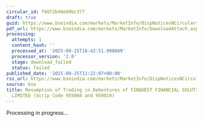 ```yaml
---
circular_id: f0872b40e09bc377
draft: true
guid: https://www.bseindia.com/markets/MarketInfo/DispNoticesNCirculars.aspx?Noticeid={E5C74A5C-82FC-4E7D-BD29-B6F57F8D0AF3}&noticeno=20250925-18&dt=09/25/2025&icount=18&totcount=65&flag=0
pdf_url: https://www.bseindia.com/markets/MarketInfo/DownloadAttach.aspx?id=20250925-18&attachedId=
processing:
  attempts: 1
  content_hash: ''
  processed_at: '2025-09-25T18:42:51.990689'
  processor_version: '2.0'
  stage: download_failed
  status: failed
published_date: '2025-09-25T11:22:07+00:00'
rss_url: https://www.bseindia.com/markets/MarketInfo/DispNoticesNCirculars.aspx?Noticeid={E5C74A5C-82FC-4E7D-BD29-B6F57F8D0AF3}&noticeno=20250925-18&dt=09/25/2025&icount=18&totcount=65&flag=0
source: bse
title: Resumption of Trading in Debentures of FINQUEST FINANCIAL SOLUTIONS PRIVATE
  LIMITED (Scrip Code 955968 and 959019)
---
```


Processing in progress...